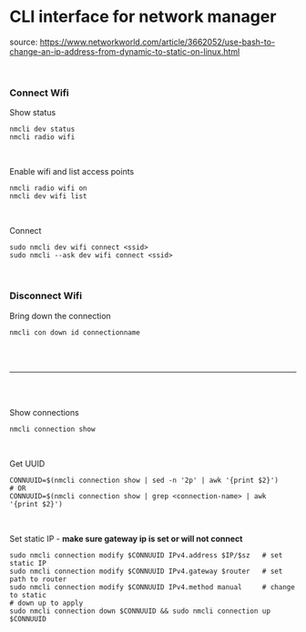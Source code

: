 # CLI interface for network manager

source: https://www.networkworld.com/article/3662052/use-bash-to-change-an-ip-address-from-dynamic-to-static-on-linux.html

<br>


### Connect Wifi

Show status
```
nmcli dev status
nmcli radio wifi
```
<br>

Enable wifi and list access points
```
nmcli radio wifi on
nmcli dev wifi list
```
<br>

Connect
```
sudo nmcli dev wifi connect <ssid>
sudo nmcli --ask dev wifi connect <ssid>
```

<br>  


### Disconnect Wifi

Bring down the connection
```
nmcli con down id connectionname
```

<br><br>

---  

<br><br>  
  

Show connections
```
nmcli connection show
```

<br>

Get UUID
```
CONNUUID=$(nmcli connection show | sed -n '2p' | awk '{print $2}')
# OR
CONNUUID=$(nmcli connection show | grep <connection-name> | awk '{print $2}')
```

<br>

Set static IP - **make sure gateway ip is set or will not connect**
```
sudo nmcli connection modify $CONNUUID IPv4.address $IP/$sz   # set static IP
sudo nmcli connection modify $CONNUUID IPv4.gateway $router   # set path to router
sudo nmcli connection modify $CONNUUID IPv4.method manual     # change to static
# down up to apply
sudo nmcli connection down $CONNUUID && sudo nmcli connection up $CONNUUID
```



